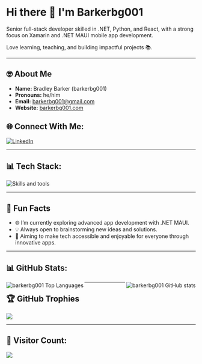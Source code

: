 # Hi there 👋 I'm Barkerbg001

Senior full-stack developer skilled in .NET, Python, and React, with a strong focus on Xamarin and .NET MAUI mobile app development.

Love learning, teaching, and building impactful projects 📚.

---

## 🤓 About Me

- **Name:** Bradley Barker (barkerbg001)
- **Pronouns:** he/him
- **Email:** [barkerbg001@gmail.com](mailto:barkerbg001@gmail.com)
- **Website:** [barkerbg001.com](https://barkerbg001.com)

## 🌐 Connect With Me:

[![LinkedIn](https://img.shields.io/badge/LinkedIn-%230077B5.svg?style=for-the-badge&logo=linkedin&logoColor=white)](https://linkedin.com/in/barkerbg001)

---

## 📊 Tech Stack:

<img src="https://skillicons.dev/icons?i=azure,blender,bun,docker,dotnet,eclipse,fastapi,figma,firebase,flask,gcp,git,github,linux,mysql,nextjs,py,react,sentry,tailwind,unity,visualstudio,vscode" alt="Skills and tools"/>

---

## 🎨 Fun Facts

- 🌐 I’m currently exploring advanced app development with .NET MAUI.
- 💡 Always open to brainstorming new ideas and solutions.
- 🚀 Aiming to make tech accessible and enjoyable for everyone through innovative apps.

---

## 📊 GitHub Stats:

<div>
  <a href="#">
    <img src="https://github-readme-stats.vercel.app/api?username=barkerbg001&show_icons=true&count_private=true&theme=tokyonight" alt="barkerbg001 GitHub stats" align="right" />
  </a>
  <a href="#">
    <img src="https://github-readme-stats.vercel.app/api/top-langs/?username=barkerbg001&layout=compact&theme=tokyonight&count_private=true" alt="barkerbg001 Top Languages" align="left"/>
  </a>
</div>

---

## 🏆 GitHub Trophies

![](https://github-profile-trophy.vercel.app/?username=barkerbg001&theme=radical&no-frame=false&no-bg=false&margin-w=4)

---

## 🚀 Visitor Count:

![](https://visitcount.itsvg.in/api?id=barkerbg001&icon=5&color=1)

<!--
**barkerbg001/barkerbg001** is a ✨ _special_ ✨ repository because its `README.md` (this file) appears on your GitHub profile.

Here are some ideas to get you started:

- 🔝 I’m currently working on ...
- 🌱 I’m currently learning ...
- 👯‍♂️ I’m looking to collaborate on ...
- 🤔 I’m looking for help with ...
- 💬 Ask me about ...
- 📧 How to reach me: ...
- ☺️ Pronouns: ...
- ⚡ Fun fact: ...
-->

